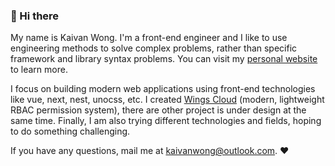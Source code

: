 ### 👋 Hi there 

My name is Kaivan Wong. I'm a front-end engineer and I like to use engineering methods to solve complex problems, rather than specific framework and library syntax problems. You can visit my [personal website](https://kaivanwong.me/) to learn more.

I focus on building modern web applications using front-end technologies like vue, next, nest, unocss, etc. I created [Wings Cloud](https://github.com/wingscloud) (modern, lightweight RBAC permission system), there are other project is under design at the same time. Finally, I am also trying different technologies and fields, hoping to do something challenging.

If you have any questions, mail me at <a href="mailto:kaivanwong@outlook.com">kaivanwong@outlook.com</a>. ❤️
